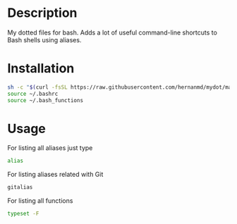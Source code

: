 # Description

My dotted files for bash. Adds a lot of useful command-line shortcuts to Bash shells using aliases.

# Installation

```bash
sh -c "$(curl -fsSL https://raw.githubusercontent.com/hernanmd/mydot/master/install.sh)"
source ~/.bashrc
source ~/.bash_functions
```

# Usage

For listing all aliases just type 

```bash
alias
```

For listing aliases related with Git

```bash
gitalias
```

For listing all functions
```bash
typeset -F
```

